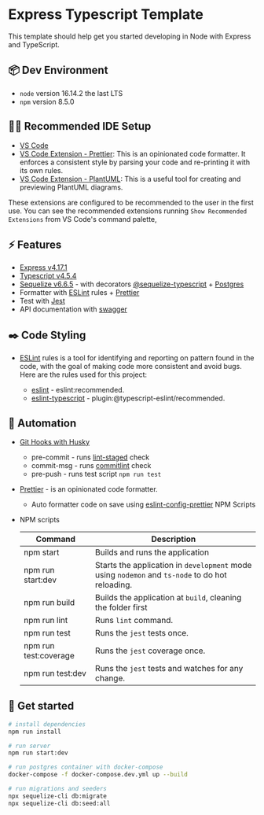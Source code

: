 # Express Typescript Template

This template should help get you started developing in Node with Express and TypeScript.

## 📦 Dev Environment

- `node` version 16.14.2 the last LTS
- `npm` version 8.5.0

## 👨‍💻 Recommended IDE Setup

- [VS Code](https://code.visualstudio.com/)
- [VS Code Extension - Prettier](https://marketplace.visualstudio.com/items?itemName=esbenp.prettier-vscode): This is an opinionated code formatter. It enforces a consistent style by parsing your code and re-printing it with its own rules.
- [VS Code Extension - PlantUML](https://marketplace.visualstudio.com/items?itemName=jebbs.plantuml): This is a useful tool for creating and previewing PlantUML diagrams.

These extensions are configured to be recommended to the user in the first use. You can see the recommended extensions running `Show Recommended Extensions` from VS Code's command palette,

## ⚡️ Features

- [Express v4.17.1](https://github.com/expressjs/express)
- [Typescript v4.5.4](https://github.com/microsoft/TypeScript)
- [Sequelize v6.6.5](https://github.com/sequelize/sequelize) - with decorators [@sequelize-typescript](https://github.com/sequelize/sequelize-typescript) + [Postgres](https://github.com/brianc/node-postgres)
- Formatter with [ESLint](https://github.com/eslint/eslint) rules + [Prettier](https://github.com/prettier/prettier/)
- Test with [Jest](https://github.com/jestjs/jest)
- API documentation with [swagger](https://github.com/swagger-api/swagger-ui)

## ✒️ Code Styling

- [ESLint](https://eslint.org/) rules is a tool for identifying and reporting on pattern found in the code, with the goal of making code more consistent and avoid bugs. Here are the rules used for this project:

  - [eslint](https://eslint.org/docs/rules/) - eslint:recommended.
  - [eslint-typescript](https://typescript-eslint.io/rules/) - plugin:@typescript-eslint/recommended.

## 🦾 Automation

- [Git Hooks with Husky](https://github.com/typicode/husky)

  - pre-commit - runs [lint-staged](https://github.com/okonet/lint-staged) check
  - commit-msg - runs [commitlint](https://github.com/conventional-changelog/commitlint) check
  - pre-push - runs test script `npm run test`

- [Prettier](https://github.com/prettier/prettier/) - is an opinionated code formatter.

  - Auto formatter code on save using [eslint-config-prettier](https://github.com/prettier/eslint-config-prettier)
    NPM Scripts

- NPM scripts

  | Command               | Description                                                                                     |
  | --------------------- | ----------------------------------------------------------------------------------------------- |
  | npm start             | Builds and runs the application                                                                 |
  | npm run start:dev     | Starts the application in `development` mode using `nodemon` and `ts-node` to do hot reloading. |
  | npm run build         | Builds the application at `build`, cleaning the folder first                                    |
  | npm run lint          | Runs `lint` command.                                                                            |
  | npm run test          | Runs the `jest` tests once.                                                                     |
  | npm run test:coverage | Runs the `jest` coverage once.                                                                  |
  | npm run test:dev      | Runs the `jest` tests and watches for any change.                                               |

## 🚀 Get started

```sh
# install dependencies
npm run install

# run server
npm run start:dev

# run postgres container with docker-compose
docker-compose -f docker-compose.dev.yml up --build

# run migrations and seeders
npx sequelize-cli db:migrate
npx sequelize-cli db:seed:all
```
